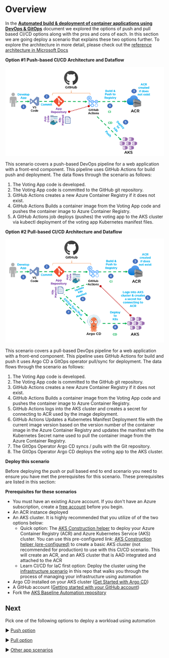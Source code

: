 # Overview

In the [**Automated build & deployment of container applications using DevOps & GitOps**](http://TBDlink.com/) document we explored the options of push and pull based CI/CD options along with the pros and cons of each. In this section we are going deploy a scenario that explains these two options further. To explore the architecture in more detail, please check out the [reference architecture in Microsoft Docs](http://TBDlink.com/)

**Option \#1 Push-based CI/CD Architecture and Dataflow**

![Figure 1 - Option 1 Push based Architecture with GitHub Actions for CI and CD](./pull-push-steps/media/5ef464b58b9ce8ab4499ed1c2aec882f.png)

This scenario covers a push-based DevOps pipeline for a web application with a front-end component. This pipeline uses GitHub Actions for build push and deployment. The data flows through the scenario as follows:

1.  The Voting App code is developed.
2.  The Voting App code is committed to the GitHub git repository.
3.  GitHub Actions creates a new Azure Container Registry if it does not exist.
4.  GitHub Actions Builds a container image from the Voting App code and pushes the container image to Azure Container Registry.
5.  A GitHub Actions job deploys (pushes) the voting app to the AKS cluster via kubectl deployment of the voting app Kubernetes manifest files.

**Option \#2 Pull-based CI/CD Architecture and Dataflow**

![Figure 2 - Option 2 Pull based Architecture with GitHub Actions for CI and Argo CD for CD](./pull-push-steps/media/72be57feef5bb9b47658cfc16f3d779f.png)

This scenario covers a pull-based DevOps pipeline for a web application with a front-end component. This pipeline uses GitHub Actions for build and push it uses Argo CD a GitOps operator pull/sync for deployment. The data flows through the scenario as follows:

1.  The Voting App code is developed.
2.  The Voting App code is committed to the GitHub git repository.
3.  GitHub Actions creates a new Azure Container Registry if it does not exist.
4.  GitHub Actions Builds a container image from the Voting App code and pushes the container image to Azure Container Registry.
5.  GitHub Actions logs into the AKS cluster and creates a secret for connecting to ACR used by the image deployment.
6.  GitHub Actions Updates a Kubernetes Manifest Deployment file with the current image version based on the version number of the container image in the Azure Container Registry and updates the manifest with the Kubernetes Secret name used to pull the container image from the Azure Container Registry.
7.  The GitOps Operator Argo CD syncs / pulls with the Git repository.
8.  The GitOps Operator Argo CD deploys the voting app to the AKS cluster.

**Deploy this scenario**

Before deploying the push or pull based end to end scenario you need to ensure you have met the prerequisites for this scenario. These prerequisites are listed in this section:

**Prerequisites for these scenarios**

-   You must have an existing Azure account. If you don't have an Azure subscription, create a [free account](https://azure.microsoft.com/free/?WT.mc_id=A261C142F) before you begin.
-   An ACR instance deployed
-   An AKS cluster. It is highly recommended that you utilize of of the two options below:
    - Quick option: The [AKS Construction helper](https://azure.github.io/AKS-Construction/) to deploy your Azure Container Registry (ACR) and Azure Kubernetes Service (AKS) cluster. You can use this pre-configured link: [AKS Construction helper (pre-configured)](https://azure.github.io/AKS-Construction/?ops=managed&cluster.apisecurity=none&addons.ingress=none&addons.monitor=aci&addons.azurepolicy=none&addons.networkPolicy=none&addons.csisecret=none&deploy.location=EastUS2) to create a basic AKS cluster (not recommended for production) to use with this CI/CD scenario. This will create an ACR, and an AKS cluster that is AAD integrated and attached to the ACR
    - Learn CI/CD for IaC first option: Deploy the cluster using the [infrastructure scenario](../../IaC) in this repo that walks you through the process of managing your infrastructure using automation
-   Argo CD installed on your AKS cluster ([Get Started with Argo CD](https://argo-cd.readthedocs.io/en/stable/getting_started/))
-   A GitHub account ([Getting started with your GitHub account](https://docs.github.com/en/get-started/onboarding/getting-started-with-your-github-account))
-   Fork the [AKS Baseline Automation repository](https://github.com/azure/aks-baseline-automation)

## Next
Pick one of the following options to deploy a workload using automation

:arrow_forward: [Push option](./pull-push-steps/app-azurevote-push-dockerbuild.md)

:arrow_forward: [Pull option](./pull-push-steps/app-azurevote-pull-gitops.md)

:arrow_forward: [Other app scenarios](./other-app-deploy-scenarios)